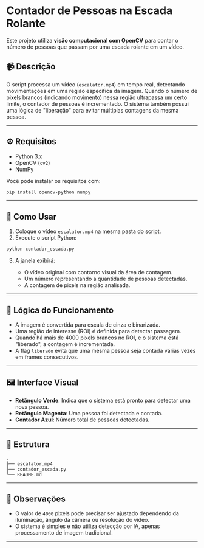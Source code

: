 # Contador de Pessoas na Escada Rolante

Este projeto utiliza **visão computacional com OpenCV** para contar o número de pessoas que passam por uma escada rolante em um vídeo.

## 📹 Descrição

O script processa um vídeo (`escalator.mp4`) em tempo real, detectando movimentações em uma região específica da imagem. Quando o número de pixels brancos (indicando movimento) nessa região ultrapassa um certo limite, o contador de pessoas é incrementado. O sistema também possui uma lógica de "liberação" para evitar múltiplas contagens da mesma pessoa.

---

## ⚙️ Requisitos

* Python 3.x
* OpenCV (`cv2`)
* NumPy

Você pode instalar os requisitos com:

```bash
pip install opencv-python numpy
```

---

## 🚀 Como Usar

1. Coloque o vídeo `escalator.mp4` na mesma pasta do script.
2. Execute o script Python:

```bash
python contador_escada.py
```

3. A janela exibirá:

   * O vídeo original com contorno visual da área de contagem.
   * Um número representando a quantidade de pessoas detectadas.
   * A contagem de pixels na região analisada.

---

## 🧠 Lógica do Funcionamento

* A imagem é convertida para escala de cinza e binarizada.
* Uma região de interesse (ROI) é definida para detectar passagem.
* Quando há mais de 4000 pixels brancos no ROI, e o sistema está "liberado", a contagem é incrementada.
* A flag `liberado` evita que uma mesma pessoa seja contada várias vezes em frames consecutivos.

---

## 🖼️ Interface Visual

* **Retângulo Verde**: Indica que o sistema está pronto para detectar uma nova pessoa.
* **Retângulo Magenta**: Uma pessoa foi detectada e contada.
* **Contador Azul**: Número total de pessoas detectadas.

---

## 📁 Estrutura

```
.
├── escalator.mp4
├── contador_escada.py
└── README.md
```

---

## 📌 Observações

* O valor de `4000` pixels pode precisar ser ajustado dependendo da iluminação, ângulo da câmera ou resolução do vídeo.
* O sistema é simples e não utiliza detecção por IA, apenas processamento de imagem tradicional.

---
